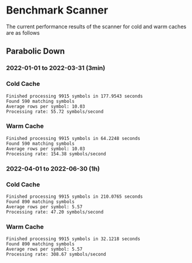 # Benchmark Scanner

The current performance results of the scanner for cold and warm caches are as follows

## Parabolic Down

### 2022-01-01 to 2022-03-31 (3min)

### Cold Cache

```
Finished processing 9915 symbols in 177.9543 seconds
Found 590 matching symbols
Average rows per symbol: 10.03
Processing rate: 55.72 symbols/second
```

### Warm Cache

```
Finished processing 9915 symbols in 64.2248 seconds
Found 590 matching symbols
Average rows per symbol: 10.03
Processing rate: 154.38 symbols/second
```

### 2022-04-01 to 2022-06-30 (1h)

### Cold Cache

```
Finished processing 9915 symbols in 210.0765 seconds
Found 890 matching symbols
Average rows per symbol: 5.57
Processing rate: 47.20 symbols/second
```

### Warm Cache

```
Finished processing 9915 symbols in 32.1218 seconds
Found 890 matching symbols
Average rows per symbol: 5.57
Processing rate: 308.67 symbols/second
```
